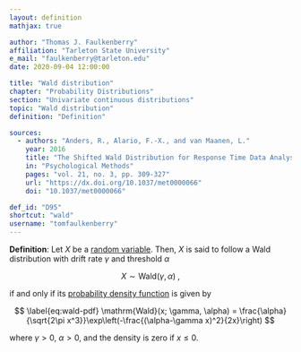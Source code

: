 ```yaml
---
layout: definition
mathjax: true

author: "Thomas J. Faulkenberry"
affiliation: "Tarleton State University"
e_mail: "faulkenberry@tarleton.edu"
date: 2020-09-04 12:00:00

title: "Wald distribution"
chapter: "Probability Distributions"
section: "Univariate continuous distributions"
topic: "Wald distribution"
definition: "Definition"

sources:
  - authors: "Anders, R., Alario, F.-X., and van Maanen, L."
    year: 2016
    title: "The Shifted Wald Distribution for Response Time Data Analysis"
    in: "Psychological Methods"
    pages: "vol. 21, no. 3, pp. 309-327"
    url: "https://dx.doi.org/10.1037/met0000066"
    doi: "10.1037/met0000066"

def_id: "D95"
shortcut: "wald"
username: "tomfaulkenberry"
---
```



**Definition**: Let $X$ be a [random variable](/D/rvar). Then, $X$ is said to follow a Wald distribution with drift rate $\gamma$ and threshold $\alpha$

$$ \label{eq:wald}
X \sim \mathrm{Wald}(\gamma, \alpha) \; ,
$$

if and only if its [probability density function](/D/pdf) is given by

$$ \label{eq:wald-pdf}
\mathrm{Wald}(x; \gamma, \alpha) = \frac{\alpha}{\sqrt{2\pi x^3}}\exp\left(-\frac{(\alpha-\gamma x)^2}{2x}\right)
$$

where $\gamma > 0$, $\alpha > 0$, and the density is zero if $x \leq 0$.